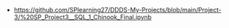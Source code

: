 - https://github.com/SPlearning27/DDDS-My-Projects/blob/main/Project-3/%20SP_Project3__SQL_1_Chinook_Final.ipynb

